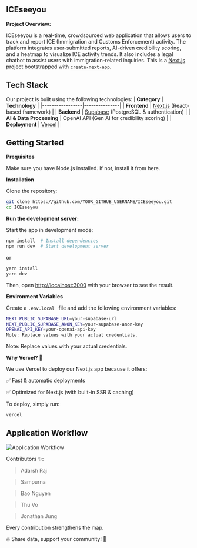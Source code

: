 ## ICEseeyou
**Project Overview:**

ICEseeyou is a real-time, crowdsourced web application that allows users to track and report ICE (Immigration and Customs Enforcement) activity. The platform integrates user-submitted reports, AI-driven credibility scoring, and a heatmap to visualize ICE activity trends. It also includes a legal chatbot to assist users with immigration-related inquiries. This is a [Next.js](https://nextjs.org) project bootstrapped with [`create-next-app`](https://nextjs.org/docs/app/api-reference/cli/create-next-app).


## Tech Stack
Our project is built using the following technologies:
| **Category**     | **Technology** |
|-----------------|---------------|
| **Frontend**   | [Next.js](https://nextjs.org) (React-based framework) |
| **Backend**    | [Supabase](https://supabase.com) (PostgreSQL & authentication) |
| **AI & Data Processing** | OpenAI API (Gen AI for credibility scoring) |
| **Deployment** | [Vercel](https://vercel.com) |

## Getting Started
**Prequisites**

Make sure you have Node.js installed. If not, install it from here.


**Installation**

Clone the repository: 
```bash
git clone https://github.com/YOUR_GITHUB_USERNAME/ICEseeyou.git
cd ICEseeyou
```


**Run the development server:**

Start the app in development mode:

```bash
npm install  # Install dependencies
npm run dev  # Start development server
```
or

```bash
yarn install
yarn dev
```
Then, open [http://localhost:3000](http://localhost:3000) with your browser to see the result.


**Environment Variables**

Create a ```.env.local ``` file and add the following environment variables:
```bash
NEXT_PUBLIC_SUPABASE_URL=your-supabase-url
NEXT_PUBLIC_SUPABASE_ANON_KEY=your-supabase-anon-key
OPENAI_API_KEY=your-openai-api-key
Note: Replace values with your actual credentials.
```

Note: Replace values with your actual credentials.


**Why Vercel? 🚀**

We use Vercel to deploy our Next.js app because it offers:

✅ Fast & automatic deployments

✅ Optimized for Next.js (with built-in SSR & caching)

To deploy, simply run:
```bash
vercel
```


## Application Workflow
![Application Workflow](https://github.com/user-attachments/assets/7ff0c565-2475-4b2b-a637-b4517f41140b)

Contributors ✨: 

> Adarsh Raj

> Sampurna

> Bao Nguyen

> Thu Vo

> Jonathan Jung



Every contribution strengthens the map.

🔥 Share data, support your community! 🚀

